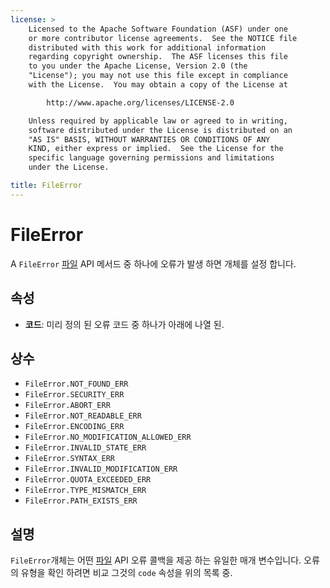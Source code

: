```yaml
---
license: >
    Licensed to the Apache Software Foundation (ASF) under one
    or more contributor license agreements.  See the NOTICE file
    distributed with this work for additional information
    regarding copyright ownership.  The ASF licenses this file
    to you under the Apache License, Version 2.0 (the
    "License"); you may not use this file except in compliance
    with the License.  You may obtain a copy of the License at

        http://www.apache.org/licenses/LICENSE-2.0

    Unless required by applicable law or agreed to in writing,
    software distributed under the License is distributed on an
    "AS IS" BASIS, WITHOUT WARRANTIES OR CONDITIONS OF ANY
    KIND, either express or implied.  See the License for the
    specific language governing permissions and limitations
    under the License.

title: FileError
---
```


# FileError

A `FileError` [파일](../fileobj/fileobj.html) API 메서드 중 하나에 오류가 발생 하면 개체를 설정 합니다.

## 속성

*   **코드**: 미리 정의 된 오류 코드 중 하나가 아래에 나열 된.

## 상수

*   `FileError.NOT_FOUND_ERR`
*   `FileError.SECURITY_ERR`
*   `FileError.ABORT_ERR`
*   `FileError.NOT_READABLE_ERR`
*   `FileError.ENCODING_ERR`
*   `FileError.NO_MODIFICATION_ALLOWED_ERR`
*   `FileError.INVALID_STATE_ERR`
*   `FileError.SYNTAX_ERR`
*   `FileError.INVALID_MODIFICATION_ERR`
*   `FileError.QUOTA_EXCEEDED_ERR`
*   `FileError.TYPE_MISMATCH_ERR`
*   `FileError.PATH_EXISTS_ERR`

## 설명

`FileError`개체는 어떤 [파일](../fileobj/fileobj.html) API 오류 콜백을 제공 하는 유일한 매개 변수입니다. 오류의 유형을 확인 하려면 비교 그것의 `code` 속성을 위의 목록 중.